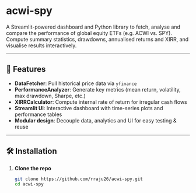# acwi-spy

A Streamlit-powered dashboard and Python library to fetch, analyse and compare the performance of global equity ETFs (e.g. ACWI vs. SPY).  
Compute summary statistics, drawdowns, annualised returns and XIRR, and visualise results interactively.

---

## 🚀 Features

- **DataFetcher**: Pull historical price data via `yfinance`  
- **PerformanceAnalyzer**: Generate key metrics (mean return, volatility, max drawdown, Sharpe, etc.)  
- **XIRRCalculator**: Compute internal rate of return for irregular cash flows  
- **Streamlit UI**: Interactive dashboard with time-series plots and performance tables  
- **Modular design**: Decouple data, analytics and UI for easy testing & reuse

---

## 🛠 Installation

1. **Clone the repo**  
   ```bash
   git clone https://github.com/rraju26/acwi-spy.git
   cd acwi-spy
